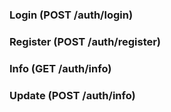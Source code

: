 
### Login (POST /auth/login)

### Register (POST /auth/register)

### Info (GET /auth/info)

### Update (POST /auth/info)
